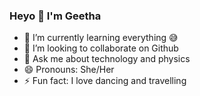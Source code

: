 ### Heyo 👋 I'm Geetha

<!--
**geethasreekoncha/geethasreekoncha** is a ✨ _special_ ✨ repository because its `README.md` (this file) appears on your GitHub profile.

Here are some ideas to get you started:-->


- 🌱 I’m currently learning everything :sweat_smile:
- 👯 I’m looking to collaborate on Github
- 💬 Ask me about technology and physics
- 😄 Pronouns: She/Her
- ⚡ Fun fact: I love dancing and travelling

<!--- 🔭 I’m currently working on ...-->
<!--- 🤔 I’m looking for help with ...-->
<!--- 📫 How to reach me: ...-->

